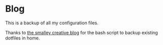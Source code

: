 # Blog

This is a backup of all my configuration files.

Thanks to [the smalley creative blog](http://blog.smalleycreative.com/tutorials/using-git-and-github-to-manage-your-dotfiles/) for the bash script to backup existing dotfiles in home.
